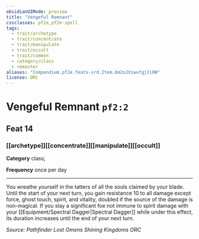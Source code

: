 ```yaml
---
obsidianUIMode: preview
title: "Vengeful Remnant"
cssclasses: pf2e,pf2e-spell
tags:
  - trait/archetype
  - trait/concentrate
  - trait/manipulate
  - trait/occult
  - trait/common
  - category/class
  - remaster
aliases: "Compendium.pf2e.feats-srd.Item.6m2oJVzwufgjJi9W"
license: ORC
---
```

# Vengeful Remnant `pf2:2`
## Feat 14
### [[archetype]][[concentrate]][[manipulate]][[occult]]

**Category** class; 




**Frequency** once per day

* * *

You wreathe yourself in the tatters of all the souls claimed by your blade. Until the start of your next turn, you gain resistance 10 to all damage except force, ghost touch, spirit, and vitality, doubled if the source of the damage is non-magical. If you slay a significant foe not immune to spirit damage with your [[Equipment/Spectral Dagger|Spectral Dagger]] while under this effect, its duration increases until the end of your next turn.

*Source: Pathfinder Lost Omens Shining Kingdoms*
*ORC*